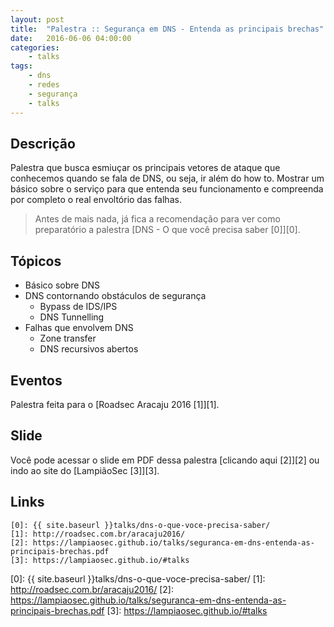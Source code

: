 ```yaml
---
layout: post
title:  "Palestra :: Segurança em DNS - Entenda as principais brechas"
date:   2016-06-06 04:00:00
categories:
    - talks
tags:
    - dns
    - redes
    - segurança
    - talks
---
```


## Descrição

Palestra que busca esmiuçar os principais vetores de ataque que conhecemos quando se fala de DNS, ou seja, ir além do how to. Mostrar um básico sobre o serviço para que entenda seu funcionamento e compreenda por completo o real envoltório das falhas.

> Antes de mais nada, já fica a recomendação para ver como preparatório a palestra [DNS - O que você precisa saber \[0\]][0].

## Tópicos

* Básico sobre DNS
* DNS contornando obstáculos de segurança
  * Bypass de IDS/IPS
  * DNS Tunnelling
* Falhas que envolvem DNS
  * Zone transfer
  * DNS recursivos abertos

## Eventos

Palestra feita para o [Roadsec Aracaju 2016 \[1\]][1].

## Slide

Você pode acessar o slide em PDF dessa palestra [clicando aqui \[2\]][2] ou indo ao site do [LampiãoSec \[3\]][3].

## Links

~~~
[0]: {{ site.baseurl }}talks/dns-o-que-voce-precisa-saber/
[1]: http://roadsec.com.br/aracaju2016/
[2]: https://lampiaosec.github.io/talks/seguranca-em-dns-entenda-as-principais-brechas.pdf
[3]: https://lampiaosec.github.io/#talks
~~~

[0]: {{ site.baseurl }}talks/dns-o-que-voce-precisa-saber/
[1]: http://roadsec.com.br/aracaju2016/
[2]: https://lampiaosec.github.io/talks/seguranca-em-dns-entenda-as-principais-brechas.pdf
[3]: https://lampiaosec.github.io/#talks
